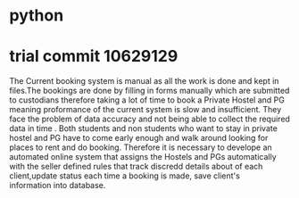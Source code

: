 # python
# trial commit 10629129
The Current booking system is manual as all the work is done and kept in files.The bookings are done by filling in forms manually which are submitted to custodians therefore taking a lot of time to book a Private Hostel and PG meaning proformance of the current system is slow and insufficient. They face the problem of data accuracy and not being able to collect the required data in time . Both students and non students who want to stay in private hostel and PG have to come early enough and walk around looking for places to rent and do booking. Therefore it is necessary to develope an automated online system that assigns the Hostels and PGs automatically with the seller defined rules that track discredd details about of each client,update status each time a booking is made, save client's information into database.
